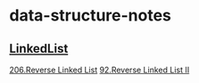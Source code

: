 # data-structure-notes
## [LinkedList](   )
[206.Reverse Linked List]( )
[92.Reverse Linked List II]( )
